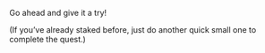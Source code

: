 Go ahead and give it a try!

(If you’ve already staked before, just do another quick small one to complete the quest.)
